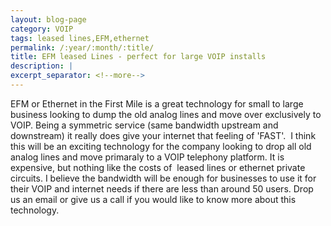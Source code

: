 ```yaml
---
layout: blog-page
category: VOIP
tags: leased lines,EFM,ethernet
permalink: /:year/:month/:title/
title: EFM leased Lines - perfect for large VOIP installs
description: |
excerpt_separator: <!--more-->
---
```


EFM or Ethernet in the First Mile is a great technology for small to large business looking to dump the old analog lines and move over exclusively to VOIP. Being a symmetric service (same bandwidth upstream and downstream) it really does give your internet that feeling of 'FAST'.  I think this will be an exciting technology for the company looking to drop all old analog lines and move primaraly to a VOIP telephony platform. <!--more-->It is expensive, but nothing like the costs of  leased lines or ethernet private circuits. I believe the bandwidth will be enough for businesses to use it for their VOIP and internet needs if there are less than around 50 users. Drop us an email or give us a call if you would like to know more about this technology.
